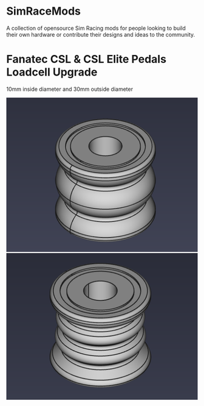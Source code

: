 # SimRaceMods
A collection of opensource Sim Racing mods for people looking to build their own hardware or contribute their designs and ideas to the community. 


# Fanatec CSL & CSL Elite Pedals Loadcell Upgrade 

10mm inside diameter and 30mm outside diameter 

<img alt="1 Bump" src="media/1bump.png" width="600"/>

<img alt="2 bump" src="media/2bump.png" width="600"/>
